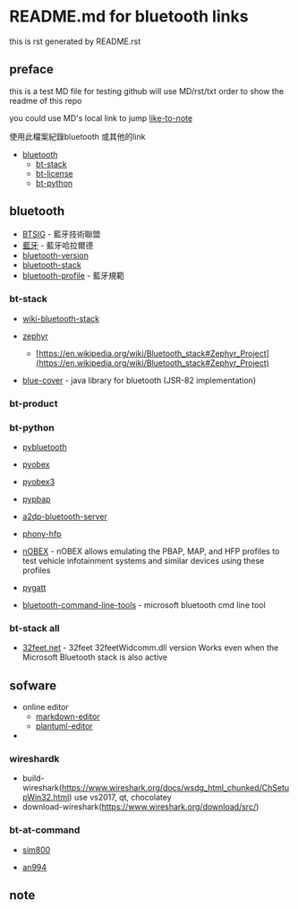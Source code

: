 ﻿# README.md for bluetooth links
this is rst generated by README.rst

## preface
this is a test MD file for testing
github will use MD/rst/txt order to show the readme of this repo

you could use MD's local link to jump
[like-to-note](#note)

使用此檔案紀錄bluetooth 或其他的link


- [bluetooth](#bluetooth)
     - [bt-stack](#bt-stack)
     - [bt-license](#bt-license)
     - [bt-python](#bt-python)

## bluetooth

* [BTSIG](https://zh.wikipedia.org/wiki/%E8%97%8D%E7%89%99%E6%8A%80%E8%A1%93%E8%81%AF%E7%9B%9F) - 藍牙技術聯盟
* [藍牙](https://zh.wikipedia.org/wiki/%E8%93%9D%E7%89%99%E5%93%88%E6%8B%89%E5%B0%94%E5%BE%B7) - 藍牙哈拉爾德
* [bluetooth-version](https://en.wikipedia.org/wiki/Bluetooth) 
* [bluetooth-stack](https://en.wikipedia.org/wiki/Bluetooth_stack )
* [bluetooth-profile](https://zh.wikipedia.org/wiki/%E8%97%8D%E7%89%99%E8%A6%8F%E7%AF%84 ) - 藍牙規範

### bt-stack

* [wiki-bluetooth-stack](https://en.wikipedia.org/wiki/Bluetooth_stack)
* [zephyr](https://github.com/zephyrproject-rtos/zephyr)
    *  [https://en.wikipedia.org/wiki/Bluetooth_stack#Zephyr_Project](https://en.wikipedia.org/wiki/Bluetooth_stack#Zephyr_Project)

* [blue-cover](https://github.com/minarofaeil/bluecove) - java library for bluetooth (JSR-82 implementation)

### bt-product

### bt-python

* [pybluetooth](https://github.com/pebble/pybluetooth)
* [pyobex](https://pypi.org/project/PyOBEX/)
* [pyobex3](https://github.com/nikhilkumarsingh/PyOBEX3 )
* [pypbap](https://github.com/bmwcarit/pypbap)
* [a2dp-bluetooth-server](https://github.com/karaambaa/a2dp-bluetooth-server)
* [phony-hfp](https://github.com/littlecraft/phony)
* [nOBEX](https://github.com/nccgroup/nOBEX) - nOBEX allows emulating the PBAP, MAP, and HFP profiles to test vehicle infotainment systems and similar devices using these profiles
* [pygatt](https://github.com/peplin/pygatt)

* [bluetooth-command-line-tools](http://bluetoothinstaller.com/bluetooth-command-line-tools/) - microsoft bluetooth cmd line tool

### bt-stack all
* [32feet.net](https://archive.codeplex.com/?p=32feet) - 32feet 32feetWidcomm.dll version Works even when the Microsoft Bluetooth stack is also active

## sofware
  - online editor
    - [markdown-editor](https://dillinger.io/)
    - [plantuml-editor](https://www.planttext.com/)
  - 

### wireshardk
 
* build-wireshark(https://www.wireshark.org/docs/wsdg_html_chunked/ChSetupWin32.html)
use vs2017, qt, chocolatey
* download-wireshark(https://www.wireshark.org/download/src/)

### bt-at-command

* [sim800](https://www.raviyp.com/embedded/215-sim800-series-bluetooth-at-commands)

* [an994](https://www.silabs.com/documents/login/application-notes/AN994.pdf)





## note
